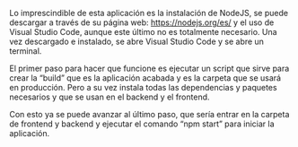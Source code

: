 Lo imprescindible de esta aplicación es la instalación de NodeJS, se puede descargar a través de su página web: https://nodejs.org/es/ y el uso de Visual Studio Code, aunque este último no es totalmente necesario.
Una vez descargado e instalado, se abre Visual Studio Code y se abre un terminal.


El primer paso para hacer que funcione es ejecutar un script que sirve para crear la “build” que es la aplicación acabada y es la carpeta que se usará en producción. Pero a su vez instala todas las dependencias y paquetes necesarios y que se usan en el backend y el frontend.

Con esto ya se puede avanzar al último paso, que sería entrar en la carpeta de frontend y backend y ejecutar el comando “npm start” para iniciar la aplicación.